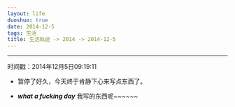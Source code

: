 ```yaml
---
layout: life
duoshuo: true
date: 2014-12-5
tags: 生活
title: 生活轨迹 -> 2014 -> 2014-12-5
---
```


******

时间戳：2014年12月5日09:19:11

* 暂停了好久，今天终于肯静下心来写点东西了。


* ***what a fucking day*** 我写的东西呢~~~~~~









